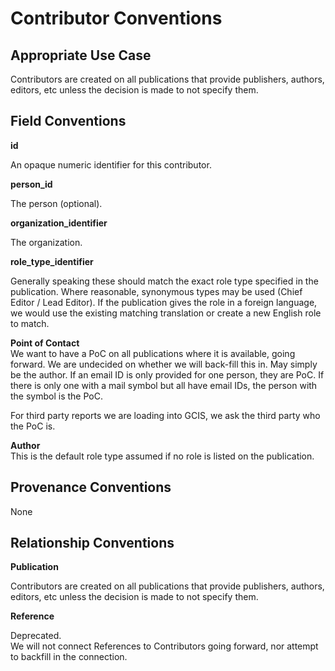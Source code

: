 # Contributor Conventions

## Appropriate Use Case

Contributors are created on all publications that provide publishers, authors, editors, etc unless the decision is made to not specify them.

## Field Conventions

**id**                      

An opaque numeric identifier for this contributor.

**person_id**

The person (optional).

**organization_identifier**

The organization.

**role_type_identifier**

Generally speaking these should match the exact role type specified in the publication. Where reasonable, synonymous types may be used (Chief Editor / Lead Editor). If the publication gives the role in a foreign language, we would use the existing matching translation or create a new English role to match.

**Point of Contact**  
We want to have a PoC on all publications where it is available, going forward. We are undecided on whether we will back-fill this in. May simply be the author. If an email ID is only provided for one person, they are PoC. If there is only one with a mail symbol but all have email IDs, the person with the symbol is the PoC. 

For third party reports we are loading into GCIS, we ask the third party who the PoC is.

**Author**  
This is the default role type assumed if no role is listed on the publication.

## Provenance Conventions

None

## Relationship Conventions

**Publication**

Contributors are created on all publications that provide publishers, authors, editors, etc unless the decision is made to not specify them.

**Reference**

Deprecated.  
We will not connect References to Contributors going forward, nor attempt to backfill in the connection.

